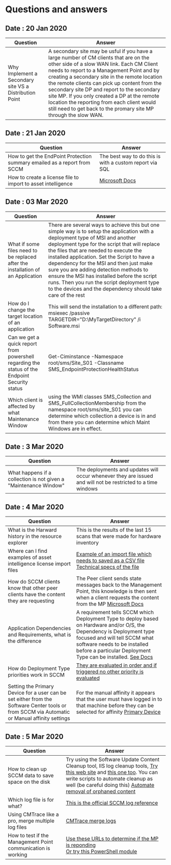# Questions and answers

## Date : 20 Jan 2020

Question  | Answer
---|---
Why Implement a Secondary site VS a Distribution Point | A secondary site may be usful if you have a large number of CM clients that are on the other side of a slow WAN link. Each CM Client needs to report to a Management Point and by creating a secondary site in the remote location the remote clients can pick up content from the secondary site DP and report to the secondary site MP. If you only created a DP at the remote location the reporting from each client would still need to get back to the promary site MP through the slow WAN. 

## Date : 21 Jan 2020

Question  | Answer
---|---
How to get the EndPoint Protection summary emailed as a report from SCCM | The best way to do this is with a custom report via SQL
How to create a license file to import to asset intelligence | [Microsoft Docs](https://docs.microsoft.com/en-us/configmgr/core/clients/manage/asset-intelligence/configuring-asset-intelligence) 

## Date : 03 Mar 2020

Question  | Answer
---|---
What if some files need to be replaced after the installation of an Application | There are several ways to achieve this but one simple way is to setup the application with a deployment type of MSI and another deployment type for the script that will replace the files that are needed to execute the installed application. Set the Script to have a dependency for the MSI and then just make sure you are adding detection methods to ensure the MSI has installed before the script runs. Then you run the script deployment type to the devices and the dependency should take care of the rest
How do I change the target location of an application | This will send the installation to a different path: msiexec /passive TARGETDIR="D:\MyTargetDirectory" /i Software.msi
Can we get a quick report from powershell regarding the status of the Endpoint Security status | Get-Ciminstance -Namespace root/sms/Site_S01 -Classname SMS_EndpointProtectionHealthStatus
Which client is affected by what Maintenance Window | using the WMI classes SMS_Collection and SMS_FullCollectionMembership from the namespace root/sms/site_S01 you can determine which collection a device is in and from there you can determine which Maint Windows are in effect. 
## Date : 3 Mar 2020

Question  | Answer
---|---
What happens if a collection is not given a "Maintenance Window" | The deployments and updates will occur whenever they are issued and will not be restricted to a time windows
## Date : 4 Mar 2020

Question  | Answer
---|---
What is the Harward history in the resource explorer | This is the results of the last 15 scans that were made for hardware inventory
Where can I find examples of asset intelligence license import files | [Example of an import file which needs to saved as a CSV file](https://docs.microsoft.com/en-us/configmgr/core/clients/manage/asset-intelligence/example-asset-intelligence-general-license-import)<br> [Technical specs of the file](https://docs.microsoft.com/en-us/configmgr/core/clients/manage/asset-intelligence/configuring-asset-intelligence)
How do SCCM clients know that other peer clients have the content they are requesting | The Peer client sends state messages back to the Management Point, this knowledge is then sent when a client requests the content from the MP [Microsoft Docs](https://docs.microsoft.com/en-us/configmgr/core/plan-design/hierarchy/client-peer-cache)
Application Dependencies and Requirements, what is the difference | A requirement tells SCCM which Deployment Type to deploy based on Hardware and/or O/S, the Dependency is Deployment type focused and will tell SCCM what software needs to be installed before a particular Deployment Type can be installed. [See Docs](https://docs.microsoft.com/en-us/configmgr/apps/understand/introduction-to-application-management) 
How do Deployment Type priorities work in SCCM | [They are evaluated in order and if triggered no other priority is evaluated](https://docs.microsoft.com/en-us/previous-versions/system-center/system-center-2012-R2/gg682031(v=technet.10)?redirectedfrom=MSDN)
Setting the Primary Device for a user can be set either from the Software Center tools or from SCCM via Automatic or Manual affinity settings | For the manual affinity it appears that the user must have logged in to that machine before they can be selected for affinity [Primary Device](https://docs.microsoft.com/en-us/configmgr/apps/deploy-use/link-users-and-devices-with-user-device-affinity)
## Date : 5 Mar 2020

Question  | Answer
---|---
How to clean up SCCM data to save space on the disk | Try using the Software Update Content Cleanup tool, IIS log cleanup tools, [Try this web site](http://eskonr.com/2016/08/sccm-configmgr-how-to-clean-ccmcache-content-older-than-x-days-using-compliance-settings/) and [this one too](https://www.systemcenterdudes.com/how-to-use-sccm-content-library-cleanup-tool/). You can write scripts to automate cleanup as well (be careful doing this) [Automate removal of orphaned content](https://www.scconfigmgr.com/2017/05/16/automating-content-library-content-clean-up/)
Which log file is for what? | [This is the official SCCM log reference](https://docs.microsoft.com/en-us/configmgr/core/plan-design/hierarchy/log-files)
Using CMTrace like a pro, merge multiple log files | [CMTrace merge logs](https://systoolbox.com/use-sccm-cmtrace-like-a-pro/15/)
How to test if the Management Point communication is working | [Use these URLs to determine if the MP is reponding](https://www.enhansoft.com/how-to-test-your-mp-to-confirm-if-it-is-healthy/)<br> [Or try this PowerShell module](https://github.com/brentd09/MSCourseScripts/blob/master/SCCM/SCCMTroubleshootTools.psm1) 
